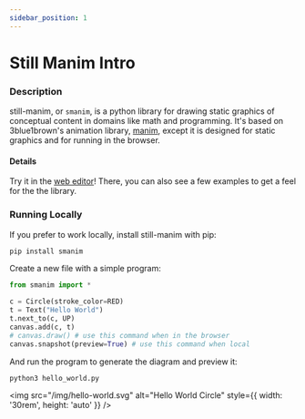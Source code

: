 ```yaml
---
sidebar_position: 1
---
```


# Still Manim Intro

### Description

still-manim, or `smanim`, is a python library for drawing static graphics of conceptual content in domains like math and programming.
It's based on 3blue1brown's animation library, [manim](https://github.com/3b1b/manim), except it is designed for static graphics and for running in the browser.

#### Details

Try it in the [web editor](idraw.chat)!
There, you can also see a few examples to get a feel for the the library.

### Running Locally

If you prefer to work locally, install still-manim with pip:

```bash
pip install smanim
```

Create a new file with a simple program:

```python title="hello_world.py"
from smanim import *

c = Circle(stroke_color=RED)
t = Text("Hello World")
t.next_to(c, UP)
canvas.add(c, t)
# canvas.draw() # use this command when in the browser
canvas.snapshot(preview=True) # use this command when local
```

And run the program to generate the diagram and preview it:

```python
python3 hello_world.py
```

<img src="/img/hello-world.svg" alt="Hello World Circle" style={{ width: '30rem', height: 'auto' }} />
